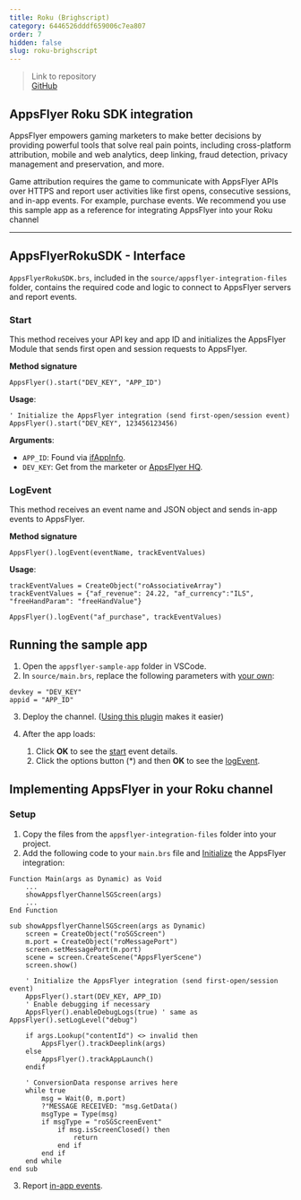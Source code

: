 ```yaml
---
title: Roku (Brighscript)
category: 6446526dddf659006c7ea807
order: 7
hidden: false
slug: roku-brighscript
---
```


> Link to repository  
> [GitHub](https://github.com/AppsFlyerSDK/appsflyer-roku-sample-app)

## AppsFlyer Roku SDK integration

AppsFlyer empowers gaming marketers to make better decisions by providing powerful tools that solve real pain points, including cross-platform attribution, mobile and web analytics, deep linking, fraud detection, privacy management and preservation, and more.

Game attribution requires the game to communicate with AppsFlyer APIs over HTTPS and report user activities like first opens, consecutive sessions, and in-app events. For example, purchase events.
We recommend you use this sample app as a reference for integrating AppsFlyer into your Roku channel

<hr/>

## AppsFlyerRokuSDK - Interface

`AppsFlyerRokuSDK.brs`, included in the `source/appsflyer-integration-files` folder, contains the required code and logic to connect to AppsFlyer servers and report events.

### Start

This method receives your API key and app ID and initializes the AppsFlyer Module that sends first open and session requests to AppsFlyer.

**Method signature**

```
AppsFlyer().start("DEV_KEY", "APP_ID")
```

**Usage**:

```
' Initialize the AppsFlyer integration (send first-open/session event)
AppsFlyer().start("DEV_KEY", 123456123456)
```

<span id="app-details">**Arguments**:</span>

- `APP_ID`: Found via [ifAppInfo](https://developer.roku.com/docs/references/brightscript/interfaces/ifappinfo.md).
- `DEV_KEY`: Get from the marketer or [AppsFlyer HQ](https://support.appsflyer.com/hc/en-us/articles/211719806-App-settings-#general-app-settings).

### LogEvent

This method receives an event name and JSON object and sends in-app events to AppsFlyer.

**Method signature**

```
AppsFlyer().logEvent(eventName, trackEventValues)
```

**Usage**:

```
trackEventValues = CreateObject("roAssociativeArray")
trackEventValues = {"af_revenue": 24.22, "af_currency":"ILS", "freeHandParam": "freeHandValue"}

AppsFlyer().logEvent("af_purchase", trackEventValues)
```

## Running the sample app

1. Open the `appsflyer-sample-app` folder in VSCode.
2. In `source/main.brs`, replace the following parameters with [your own](#app-details):

```
devkey = "DEV_KEY"
appid = "APP_ID"
```

3. Deploy the channel. ([Using this plugin](https://marketplace.visualstudio.com/items?itemName=mjmcaulay.roku-deploy-vscode) makes it easier)
4. After the app loads:

   1. Click **OK** to see the [start](#appsflyerstartdev_key-app_id) event details.
   2. Click the options button (\*) and then **OK** to see the [logEvent](#appsflyerlogeventeventname-trackeventvalues).

## Implementing AppsFlyer in your Roku channel

### Setup

1. Copy the files from the `appsflyer-integration-files` folder into your project.
2. Add the following code to your `main.brs` file and [Initialize](#appsflyerstartdev_key-app_id) the AppsFlyer integration:

```
Function Main(args as Dynamic) as Void
    ...
    showAppsflyerChannelSGScreen(args)
    ...
End Function

sub showAppsflyerChannelSGScreen(args as Dynamic)
    screen = CreateObject("roSGScreen")
    m.port = CreateObject("roMessagePort")
    screen.setMessagePort(m.port)
    scene = screen.CreateScene("AppsFlyerScene")
    screen.show()

    ' Initialize the AppsFlyer integration (send first-open/session event)
    AppsFlyer().start(DEV_KEY, APP_ID)
    ' Enable debugging if necessary
    AppsFlyer().enableDebugLogs(true) ' same as AppsFlyer().setLogLevel("debug")

    if args.Lookup("contentId") <> invalid then
        AppsFlyer().trackDeeplink(args)
    else
        AppsFlyer().trackAppLaunch()
    endif

    ' ConversionData response arrives here
    while true
        msg = Wait(0, m.port)
        ?"MESSAGE RECEIVED: "msg.GetData()
        msgType = Type(msg)
        if msgType = "roSGScreenEvent"
            if msg.isScreenClosed() then
                return
            end if
        end if
    end while
end sub
```

3. Report [in-app events](#appsflyerlogeventeventname-trackeventvalues).
